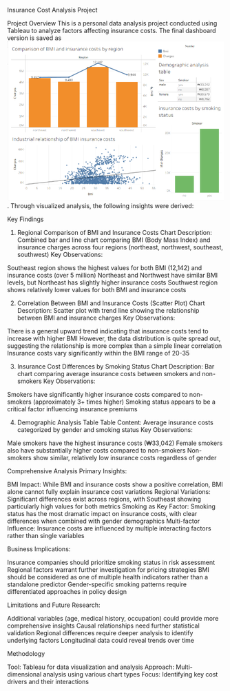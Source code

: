 Insurance Cost Analysis Project

Project Overview
This is a personal data analysis project conducted using Tableau to analyze factors affecting insurance costs. The final dashboard version is saved as ![Insurance Cost Analysis Dashboard](2nddraftmedical.PNG). Through visualized analysis, the following insights were derived:

Key Findings
1. Regional Comparison of BMI and Insurance Costs
Chart Description: Combined bar and line chart comparing BMI (Body Mass Index) and insurance charges across four regions (northeast, northwest, southeast, southwest)
Key Observations:

Southeast region shows the highest values for both BMI (12,142) and insurance costs (over 5 million)
Northeast and Northwest have similar BMI levels, but Northeast has slightly higher insurance costs
Southwest region shows relatively lower values for both BMI and insurance costs

2. Correlation Between BMI and Insurance Costs (Scatter Plot)
Chart Description: Scatter plot with trend line showing the relationship between BMI and insurance charges
Key Observations:

There is a general upward trend indicating that insurance costs tend to increase with higher BMI
However, the data distribution is quite spread out, suggesting the relationship is more complex than a simple linear correlation
Insurance costs vary significantly within the BMI range of 20-35

3. Insurance Cost Differences by Smoking Status
Chart Description: Bar chart comparing average insurance costs between smokers and non-smokers
Key Observations:

Smokers have significantly higher insurance costs compared to non-smokers (approximately 3+ times higher)
Smoking status appears to be a critical factor influencing insurance premiums

4. Demographic Analysis Table
Table Content: Average insurance costs categorized by gender and smoking status
Key Observations:

Male smokers have the highest insurance costs (₩33,042)
Female smokers also have substantially higher costs compared to non-smokers
Non-smokers show similar, relatively low insurance costs regardless of gender

Comprehensive Analysis
Primary Insights:

BMI Impact: While BMI and insurance costs show a positive correlation, BMI alone cannot fully explain insurance cost variations
Regional Variations: Significant differences exist across regions, with Southeast showing particularly high values for both metrics
Smoking as Key Factor: Smoking status has the most dramatic impact on insurance costs, with clear differences when combined with gender demographics
Multi-factor Influence: Insurance costs are influenced by multiple interacting factors rather than single variables

Business Implications:

Insurance companies should prioritize smoking status in risk assessment
Regional factors warrant further investigation for pricing strategies
BMI should be considered as one of multiple health indicators rather than a standalone predictor
Gender-specific smoking patterns require differentiated approaches in policy design

Limitations and Future Research:

Additional variables (age, medical history, occupation) could provide more comprehensive insights
Causal relationships need further statistical validation
Regional differences require deeper analysis to identify underlying factors
Longitudinal data could reveal trends over time

Methodology

Tool: Tableau for data visualization and analysis
Approach: Multi-dimensional analysis using various chart types
Focus: Identifying key cost drivers and their interactions
